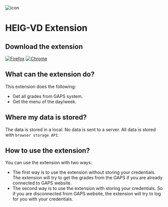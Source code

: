 ![icon](https://user-images.githubusercontent.com/6887819/171869997-3c4e96df-a734-456d-b4d1-771aab90064a.png)

# HEIG-VD Extension

## Download the extension

[![Firefox](https://img.shields.io/badge/Firefox_Browser-FF7139?style=for-the-badge&logo=Firefox-Browser&logoColor=white)](https://addons.mozilla.org/fr/firefox/addon/heig-vd-extension/)
[![Chrome](https://img.shields.io/badge/Google_chrome-4285F4?style=for-the-badge&logo=Google-chrome&logoColor=white)](https://chrome.google.com/webstore/detail/heig-vd-extension/jomjkahkhblnklhchbifebejlgndmplf)

## What can the extension do?

This extension does the following:

- Get all grades from GAPS system.
- Get the menu of the day/week.

## Where my data is stored?

The data is stored in a local. No data is sent to a server.
All data is stored with ``browser storage API``.

## How to use the extension?

You can use the extension with two ways:

- The first way is to use the extension without storing your credentials.
  The extension will try to get the grades from the GAPS if you are already connected to GAPS website.
- The second way is to use the extension with storing your credentials. So if you are disconnected from GAPS website,
  the extension will try to log for you with your credentials.
